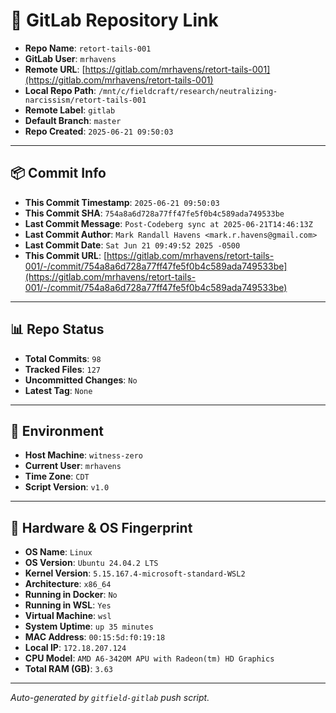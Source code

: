 # 🔗 GitLab Repository Link

- **Repo Name**: `retort-tails-001`
- **GitLab User**: `mrhavens`
- **Remote URL**: [https://gitlab.com/mrhavens/retort-tails-001](https://gitlab.com/mrhavens/retort-tails-001)
- **Local Repo Path**: `/mnt/c/fieldcraft/research/neutralizing-narcissism/retort-tails-001`
- **Remote Label**: `gitlab`
- **Default Branch**: `master`
- **Repo Created**: `2025-06-21 09:50:03`

---

## 📦 Commit Info

- **This Commit Timestamp**: `2025-06-21 09:50:03`
- **This Commit SHA**: `754a8a6d728a77ff47fe5f0b4c589ada749533be`
- **Last Commit Message**: `Post-Codeberg sync at 2025-06-21T14:46:13Z`
- **Last Commit Author**: `Mark Randall Havens <mark.r.havens@gmail.com>`
- **Last Commit Date**: `Sat Jun 21 09:49:52 2025 -0500`
- **This Commit URL**: [https://gitlab.com/mrhavens/retort-tails-001/-/commit/754a8a6d728a77ff47fe5f0b4c589ada749533be](https://gitlab.com/mrhavens/retort-tails-001/-/commit/754a8a6d728a77ff47fe5f0b4c589ada749533be)

---

## 📊 Repo Status

- **Total Commits**: `98`
- **Tracked Files**: `127`
- **Uncommitted Changes**: `No`
- **Latest Tag**: `None`

---

## 🧽 Environment

- **Host Machine**: `witness-zero`
- **Current User**: `mrhavens`
- **Time Zone**: `CDT`
- **Script Version**: `v1.0`

---

## 🧬 Hardware & OS Fingerprint

- **OS Name**: `Linux`
- **OS Version**: `Ubuntu 24.04.2 LTS`
- **Kernel Version**: `5.15.167.4-microsoft-standard-WSL2`
- **Architecture**: `x86_64`
- **Running in Docker**: `No`
- **Running in WSL**: `Yes`
- **Virtual Machine**: `wsl`
- **System Uptime**: `up 35 minutes`
- **MAC Address**: `00:15:5d:f0:19:18`
- **Local IP**: `172.18.207.124`
- **CPU Model**: `AMD A6-3420M APU with Radeon(tm) HD Graphics`
- **Total RAM (GB)**: `3.63`

---

_Auto-generated by `gitfield-gitlab` push script._
